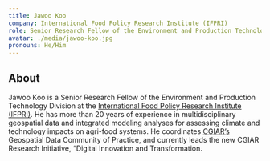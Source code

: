 ```yaml
---
title: Jawoo Koo
company: International Food Policy Research Institute (IFPRI)
role: Senior Research Fellow of the Environment and Production Technology Division
avatar: ./media/jawoo-koo.jpg
pronouns: He/Him
---
```

## About

Jawoo Koo is a Senior Research Fellow of the Environment and Production Technology Division at the [International Food Policy Research Institute (IFPRI)](https://www.ifpri.org/). He has more than 20 years of experience in multidisciplinary geospatial data and integrated modeling analyses for assessing climate and technology impacts on agri-food systems. He coordinates [CGIAR’s](https://www.cgiar.org/) Geospatial Data Community of Practice, and currently leads the new CGIAR Research Initiative, “Digital Innovation and Transformation.